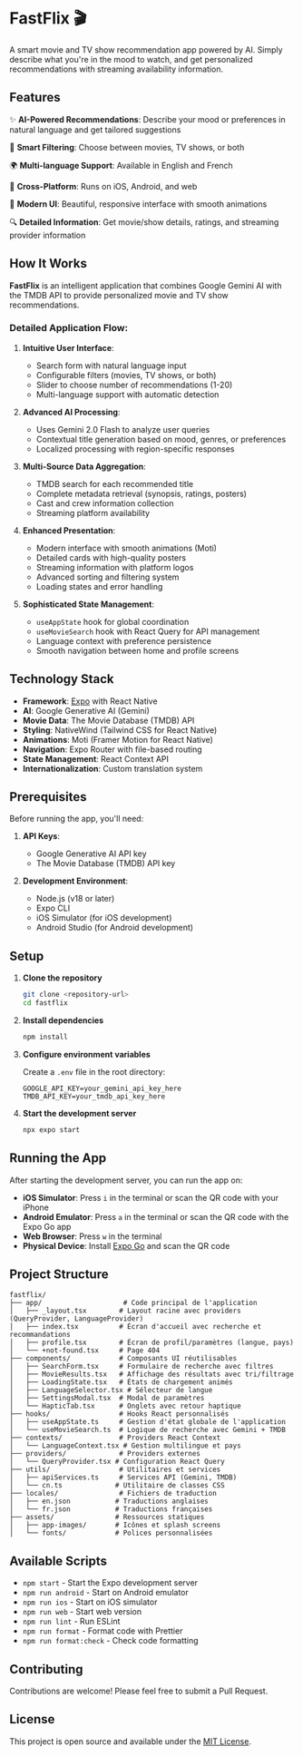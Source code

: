 # FastFlix 🎬

A smart movie and TV show recommendation app powered by AI. Simply describe what you're in the mood to watch, and get personalized recommendations with streaming availability information.

## Features

✨ **AI-Powered Recommendations**: Describe your mood or preferences in natural language and get tailored suggestions

🎯 **Smart Filtering**: Choose between movies, TV shows, or both

🌍 **Multi-language Support**: Available in English and French

📱 **Cross-Platform**: Runs on iOS, Android, and web

🎨 **Modern UI**: Beautiful, responsive interface with smooth animations

🔍 **Detailed Information**: Get movie/show details, ratings, and streaming provider information

## How It Works

**FastFlix** is an intelligent application that combines Google Gemini AI with the TMDB API to provide personalized movie and TV show recommendations.

### Detailed Application Flow:

1. **Intuitive User Interface**:
   - Search form with natural language input
   - Configurable filters (movies, TV shows, or both)
   - Slider to choose number of recommendations (1-20)
   - Multi-language support with automatic detection

2. **Advanced AI Processing**:
   - Uses Gemini 2.0 Flash to analyze user queries
   - Contextual title generation based on mood, genres, or preferences
   - Localized processing with region-specific responses

3. **Multi-Source Data Aggregation**:
   - TMDB search for each recommended title
   - Complete metadata retrieval (synopsis, ratings, posters)
   - Cast and crew information collection
   - Streaming platform availability

4. **Enhanced Presentation**:
   - Modern interface with smooth animations (Moti)
   - Detailed cards with high-quality posters
   - Streaming information with platform logos
   - Advanced sorting and filtering system
   - Loading states and error handling

5. **Sophisticated State Management**:
   - `useAppState` hook for global coordination
   - `useMovieSearch` hook with React Query for API management
   - Language context with preference persistence
   - Smooth navigation between home and profile screens

## Technology Stack

- **Framework**: [Expo](https://expo.dev) with React Native
- **AI**: Google Generative AI (Gemini)
- **Movie Data**: The Movie Database (TMDB) API
- **Styling**: NativeWind (Tailwind CSS for React Native)
- **Animations**: Moti (Framer Motion for React Native)
- **Navigation**: Expo Router with file-based routing
- **State Management**: React Context API
- **Internationalization**: Custom translation system

## Prerequisites

Before running the app, you'll need:

1. **API Keys**:
   - Google Generative AI API key
   - The Movie Database (TMDB) API key

2. **Development Environment**:
   - Node.js (v18 or later)
   - Expo CLI
   - iOS Simulator (for iOS development)
   - Android Studio (for Android development)

## Setup

1. **Clone the repository**
   ```bash
   git clone <repository-url>
   cd fastflix
   ```

2. **Install dependencies**
   ```bash
   npm install
   ```

3. **Configure environment variables**
   
   Create a `.env` file in the root directory:
   ```env
   GOOGLE_API_KEY=your_gemini_api_key_here
   TMDB_API_KEY=your_tmdb_api_key_here
   ```

4. **Start the development server**
   ```bash
   npx expo start
   ```

## Running the App

After starting the development server, you can run the app on:

- **iOS Simulator**: Press `i` in the terminal or scan the QR code with your iPhone
- **Android Emulator**: Press `a` in the terminal or scan the QR code with the Expo Go app
- **Web Browser**: Press `w` in the terminal
- **Physical Device**: Install [Expo Go](https://expo.dev/go) and scan the QR code

## Project Structure

```
fastflix/
├── app/                    # Code principal de l'application
│   ├── _layout.tsx        # Layout racine avec providers (QueryProvider, LanguageProvider)
│   ├── index.tsx          # Écran d'accueil avec recherche et recommandations
│   ├── profile.tsx        # Écran de profil/paramètres (langue, pays)
│   └── +not-found.tsx     # Page 404
├── components/            # Composants UI réutilisables
│   ├── SearchForm.tsx     # Formulaire de recherche avec filtres
│   ├── MovieResults.tsx   # Affichage des résultats avec tri/filtrage
│   ├── LoadingState.tsx   # États de chargement animés
│   ├── LanguageSelector.tsx # Sélecteur de langue
│   ├── SettingsModal.tsx  # Modal de paramètres
│   └── HapticTab.tsx      # Onglets avec retour haptique
├── hooks/                 # Hooks React personnalisés
│   ├── useAppState.ts     # Gestion d'état globale de l'application
│   └── useMovieSearch.ts  # Logique de recherche avec Gemini + TMDB
├── contexts/              # Providers React Context
│   └── LanguageContext.tsx # Gestion multilingue et pays
├── providers/             # Providers externes
│   └── QueryProvider.tsx # Configuration React Query
├── utils/                 # Utilitaires et services
│   ├── apiServices.ts     # Services API (Gemini, TMDB)
│   └── cn.ts             # Utilitaire de classes CSS
├── locales/               # Fichiers de traduction
│   ├── en.json           # Traductions anglaises
│   └── fr.json           # Traductions françaises
├── assets/               # Ressources statiques
│   ├── app-images/       # Icônes et splash screens
│   └── fonts/            # Polices personnalisées
```

## Available Scripts

- `npm start` - Start the Expo development server
- `npm run android` - Start on Android emulator
- `npm run ios` - Start on iOS simulator
- `npm run web` - Start web version
- `npm run lint` - Run ESLint
- `npm run format` - Format code with Prettier
- `npm run format:check` - Check code formatting

## Contributing

Contributions are welcome! Please feel free to submit a Pull Request.

## License

This project is open source and available under the [MIT License](LICENSE).
